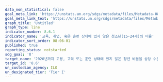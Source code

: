 ```yaml
---
data_non_statistical: false
goal_meta_link: 'https://unstats.un.org/sdgs/metadata/files/Metadata-08-06-01.pdf'
goal_meta_link_text: 'https://unstats.un.org/sdgs/metadata/files/Metadata-08-06-01.pdf'
graph_title: 'Untitled'
graph_type: line
indicator_number: 8.6.1
indicator_name: '교육, 취업, 혹은 훈련 상태에 있지 않은 청소년(15-24세)의 비율'
indicator_sort_order: 08-06-01
published: true
reporting_status: notstarted
sdg_goal: '8'
target_name: '2020년까지 고용, 교육 또는 훈련 상태에 있지 않은 청년 비율을 상당 수준으로 감소'
target_id: '8.6'
un_custodian_agency: ILO
un_designated_tier: 'Tier I'
---
```

